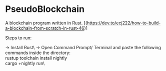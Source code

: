 # PseudoBlockchain
A blockchain program written in Rust. [(https://dev.to/ecj222/how-to-build-a-blockchain-from-scratch-in-rust-46)]



Steps to run: 

-> Install Rust\ 
-> Open Command Prompt/ Terminal and paste the following commands inside the directory:\
    rustup toolchain install nightly\
    cargo +nightly run\
    
